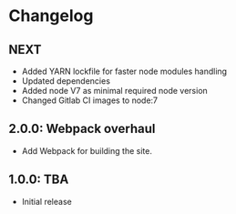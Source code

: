 # Changelog

## NEXT

* Added YARN lockfile for faster node modules handling
* Updated dependencies
* Added node V7 as minimal required node version
* Changed Gitlab CI images to node:7

## 2.0.0: Webpack overhaul

* Add Webpack for building the site.

## 1.0.0: TBA

* Initial release
